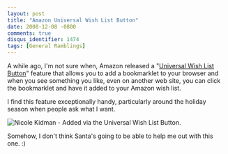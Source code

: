 ```yaml
---
layout: post
title: "Amazon Universal Wish List Button"
date: 2008-12-08 -0800
comments: true
disqus_identifier: 1474
tags: [General Ramblings]
---
```

A while ago, I'm not sure when, Amazon released a "[Universal Wish List
Button](http://www.amazon.com/gp/redirect.html?ie=UTF8&location=http%3A%2F%2Fwww.amazon.com%2Fgp%2Fwishlist%2Fget-button%3Fie%3DUTF8%26%252AVersion%252A%3D1%26%252Aentries%252A%3D0&tag=mhsvortex&linkCode=ur2&camp=1789&creative=390957)"
feature that allows you to add a bookmarklet to your browser and when
you see something you like, even on another web site, you can click the
bookmarklet and have it added to your Amazon wish list.

I find this feature exceptionally handy, particularly around the holiday
season when people ask what I want.

![Nicole Kidman - Added via the Universal Wish List
Button.](https://hyqi8g.bl3301.livefilestore.com/y2pjsmYhFL9Mf51TW7SYxWg5b3TuUqe-GCZn8NXniMxveVvigD5NtFiBli5_oYrhpVdxkZa2SwoCesCCcuVkEiUllBf30akizu5dslIE0rl6rk/20081208kidmanwishlistqk5.png?psid=1)

Somehow, I don't think Santa's going to be able to help me out with this
one. :)

